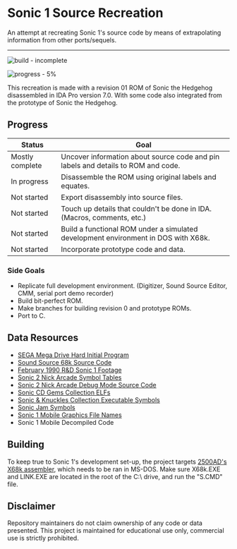 # Sonic 1 Source Recreation

An attempt at recreating Sonic 1's source code by means of extrapolating information from other ports/sequels.

---

![build - incomplete](https://img.shields.io/static/v1?label=build&message=incomplete&color=C00000)

![progress - 5%](https://img.shields.io/static/v1?label=progress&message=5%&color=C00000)

This recreation is made with a revision 01 ROM of Sonic the Hedgehog disassembled in IDA Pro version 7.0. With some code also integrated from the prototype of Sonic the Hedgehog.

## Progress

| Status | Goal |
| -------- | -------- |
| Mostly complete | Uncover information about source code and pin labels and details to ROM and code. |
| In progress | Disassemble the ROM using original labels and equates. |
| Not started | Export disassembly into source files. |
| Not started | Touch up details that couldn't be done in IDA. (Macros, comments, etc.) |
| Not started | Build a functional ROM under a simulated development environment in DOS with X68k. |
| Not started | Incorporate prototype code and data. |

### Side Goals

* Replicate full development environment. (Digitizer, Sound Source Editor, CMM, serial port demo recorder)
* Build bit-perfect ROM.
* Make branches for building revision 0 and prototype ROMs.
* Port to C.

## Data Resources

* [SEGA Mega Drive Hard Initial Program](https://drive.google.com/file/d/1HUr01ejGtCrN2KQa6t99y1c2N2wRj08_/view)
* [Sound Source  68k Source Code](https://hiddenpalace.org/File:Sega_of_Japan_Mega_Drive_Sound_Documents_-_MD_Sound_Sample_(68000%2BZ80)_Floppy.zip)
* [February 1990 R&D Sonic 1 Footage](https://tcrf.net/Prerelease:Sonic_the_Hedgehog_(Genesis)/February_1990)
* [Sonic 2 Nick Arcade Symbol Tables](https://tcrf.net/Proto:Sonic_the_Hedgehog_2_(Genesis)/Nick_Arcade_Prototype/Symbol_Tables)
* [Sonic 2 Nick Arcade Debug Mode Source Code](https://tcrf.net/Proto:Sonic_the_Hedgehog_2_(Genesis)/Nick_Arcade_Prototype#Object_List.2FSource_Code)
* [Sonic CD Gems Collection ELFs](https://git.sr.ht/~benoitren/soniccddecompilation)
* [Sonic & Knuckles Collection Executable Symbols](https://forums.sonicretro.org/index.php?threads/the-sonic-3-knuckles-source-code.3280/)
* [Sonic Jam Symbols](https://forums.sonicretro.org/index.php?threads/sonic-jam-symbol-leaks-and-the-further-search-for-more-original-s1-cd-2-3-k-source-code-labels.38990/)
* [Sonic 1 Mobile Graphics File Names](https://forums.sonicretro.org/index.php?threads/sonic-mobile-and-original-sonic-1-labels.9700/)
* Sonic 1 Mobile Decompiled Code

## Building

To keep true to Sonic 1's development set-up, the project targets [2500AD's X68k assembler](https://archive.org/details/2500ad-x68k), which needs to be ran in MS-DOS. Make sure X68k.EXE and LINK.EXE are located in the root of the C:\ drive, and run the "S.CMD" file.

## Disclaimer

Repository maintainers do not claim ownership of any code or data presented. This project is maintained for educational use only, commercial use is strictly prohibited.
